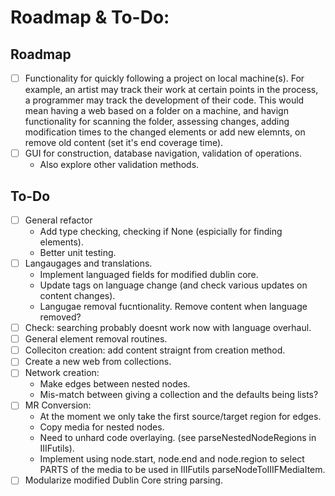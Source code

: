 # Roadmap & To-Do:

## Roadmap
- [ ] Functionality for quickly following a project on local machine(s). For example, an artist may track their work at certain points in the process, a programmer may track the development of their code. This would mean having a web based on a folder on a machine, and havign functionality for scanning the folder, assessing changes, adding modification times to the changed elements or add new elemnts, on remove old content (set it's end coverage time).
- [ ] GUI for construction, database navigation, validation of operations.
    - Also explore other validation methods.

## To-Do
- [ ] General refactor
    - Add type checking, checking if None (espicially for finding elements).
    - Better unit testing.
- [ ] Langaugages and translations.
    - Implement languaged fields for modified dublin core.
    - Update tags on language change (and check various updates on content changes).
    - Langugae removal fucntionality. Remove content when language removed?
- [ ] Check: searching probably doesnt work now with language overhaul.
- [ ] General element removal routines.
- [ ] Colleciton creation: add content straignt from creation method.
- [ ] Create a new web from collections.
- [ ] Network creation:
    - Make edges between nested nodes.
    - Mis-match between giving a collection and the defaults being lists?
- [ ] MR Conversion:
    - At the moment we only take the first source/target region for edges.
    - Copy media for nested nodes.
    - Need to unhard code overlaying. (see parseNestedNodeRegions in IIIFutils).
    - Implement using node.start, node.end and node.region to select PARTS of the media to be used in IIIFutils parseNodeToIIIFMediaItem.
- [ ] Modularize modified Dublin Core string parsing.
